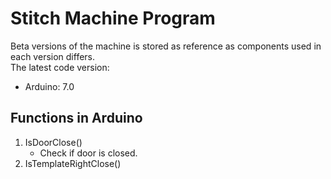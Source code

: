 # Stitch Machine Program
Beta versions of the machine is stored as reference as components used in each version differs.  
The latest code version:
- Arduino: 7.0
## Functions in Arduino
1) IsDoorClose()
    - Check if door is closed.
3) IsTemplateRightClose()
